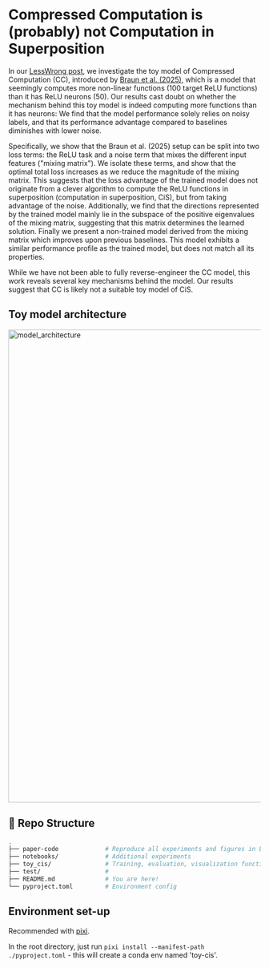 # Compressed Computation is (probably) not Computation in Superposition

In our [LessWrong post](https://www.lesswrong.com/editPost?postId=ZxFchCFJFcgysYsT9&key=59913cc8c7c03d1804451d5f50a036), we investigate the toy model of Compressed Computation (CC), introduced by [Braun et al. (2025)](https://www.apolloresearch.ai/research/interpretability-in-parameter-space-minimizing-mechanistic-description-length-with-attribution-based-parameter-decomposition), which is a model that seemingly computes more non-linear functions (100 target ReLU functions) than it has ReLU neurons (50). Our results cast doubt on whether the mechanism behind this toy model is indeed computing more functions than it has neurons: We find that the model performance solely relies on noisy labels, and that its performance advantage compared to baselines diminishes with lower noise.

Specifically, we show that the Braun et al. (2025) setup can be split into two loss terms: the ReLU task and a noise term that mixes the different input features ("mixing matrix"). We isolate these terms, and show that the optimal total loss increases as we reduce the magnitude of the mixing matrix. This suggests that the loss advantage of the trained model does not originate from a clever algorithm to compute the ReLU functions in superposition (computation in superposition, CiS), but from taking advantage of the noise. Additionally, we find that the directions represented by the trained model mainly lie in the subspace of the positive eigenvalues of the mixing matrix, suggesting that this matrix determines the learned solution. Finally we present a non-trained model derived from the mixing matrix which improves upon previous baselines. This model exhibits a similar performance profile as the trained model, but does not match all its properties.

While we have not been able to fully reverse-engineer the CC model, this work reveals several key mechanisms behind the model. Our results suggest that CC is likely not a suitable toy model of CiS.

## Toy model architecture

<img width="944" alt="model_architecture" src="https://github.com/user-attachments/assets/7858203b-3274-486a-ae3d-f5eaa7d43a29" />

## 📂 Repo Structure

```bash
.
├── paper-code             # Reproduce all experiments and figures in LessWrong post
├── notebooks/             # Additional experiments
├── toy_cis/               # Training, evaluation, visualization functions
├── test/                  # 
├── README.md              # You are here!
└── pyproject.toml         # Environment config
```

## Environment set-up

Recommended with [pixi](https://pixi.sh/latest/tutorials/python).

In the root directory, just run `pixi install --manifest-path ./pyproject.toml` - this will create a conda env named 'toy-cis'.



